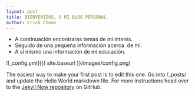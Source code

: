 ```yaml
---
layout: post
title: BIENVENIDOS, A MI BLOG PERSONAL
author: Erick Choez
---
```

<ul style="list-style-type: disc;">
    <li>A continuaci&oacute;n encontraras temas de mi inter&eacute;s.</li>
    <li>Seguido de una peque&ntilde;a informaci&oacute;n acerca &nbsp;de m&iacute;.</li>
    <li>A s&iacute; mismo una informaci&oacute;n de mi educaci&oacute;n.</li>
</ul>
![_config.yml]({{ site.baseurl }}/images/config.png)

The easiest way to make your first post is to edit this one. Go into /_posts/ and update the Hello World markdown file. For more instructions head over to the [Jekyll Now repository](https://github.com/barryclark/jekyll-now) on GitHub.
